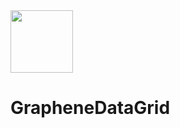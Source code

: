 <div><img height="100px" src="https://docs.escherlabs.com/assets/images/products/gtables.png"></div>

# GrapheneDataGrid
